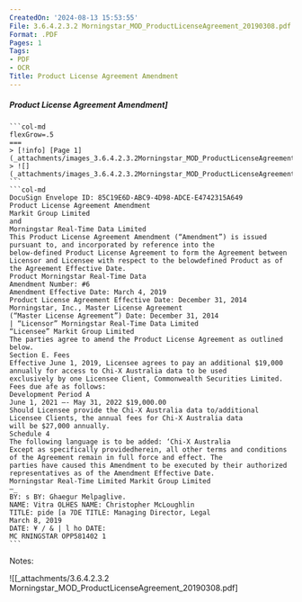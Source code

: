 ```yaml
---
CreatedOn: '2024-08-13 15:53:55'
File: 3.6.4.2.3.2 Morningstar_MOD_ProductLicenseAgreement_20190308.pdf
Format: .PDF
Pages: 1
Tags:
- PDF
- OCR
Title: Product License Agreement Amendment
---
```


##### Product License Agreement Amendment]

  
````col
```col-md
flexGrow=.5
===
> [!info] [Page 1](_attachments/images_3.6.4.2.3.2Morningstar_MOD_ProductLicenseAgreement_20190308.pdf_155355/page_1.png)
> ![](_attachments/images_3.6.4.2.3.2Morningstar_MOD_ProductLicenseAgreement_20190308.pdf_155355/page_1.png)
```  
```col-md
DocuSign Envelope ID: 85C19E6D-ABC9-4D98-ADCE-E4742315A649  
Product License Agreement Amendment
Markit Group Limited
and
Morningstar Real-Time Data Limited  
This Product License Agreement Amendment (“Amendment”) is issued pursuant to, and incorporated by reference into the
below-defined Product License Agreement to form the Agreement between Licensor and Licensee with respect to the belowdefined Product as of the Agreement Effective Date.  
Product Morningstar Real-Time Data
Amendment Number: #6  
Amendment Effective Date: March 4, 2019  
Product License Agreement Effective Date: December 31, 2014  
Morningstar, Inc., Master License Agreement
(“Master License Agreement”) Date: December 31, 2014  
| “Licensor” Morningstar Real-Time Data Limited
“Licensee” Markit Group Limited  
The parties agree to amend the Product License Agreement as outlined below.  
Section E. Fees
Effective June 1, 2019, Licensee agrees to pay an additional $19,000 annually for access to Chi-X Australia data to be used
exclusively by one Licensee Client, Commonwealth Securities Limited. Fees due afe as follows:  
Development Period A
June 1, 2021 —- May 31, 2022 $19,000.00  
Should Licensee provide the Chi-X Australia data to/additional Licensee Clients, the annual fees for Chi-X Australia data
will be $27,000 annually.  
Schedule 4
The following language is to be added: ‘Chi-X Australia  
Except as specifically providedherein, all other terms and conditions of the Agreement remain in full force and effect. The
parties have caused this Amendment to be executed by their authorized representatives as of the Amendment Effective Date.  
Morningstar Real-Time Limited Markit Group Limited
—_
BY: s BY: Ghaegur Melpaglive.
NAME: Vitra OLHES NAME: Christopher McLoughlin
TITLE: pide [a 7DE TITLE: Managing Director, Legal  
March 8, 2019
DATE: ¥ / & | l ho DATE:  
MC RNINGSTAR OPP581402 1  
```
````
Notes:  


![[_attachments/3.6.4.2.3.2 Morningstar_MOD_ProductLicenseAgreement_20190308.pdf]